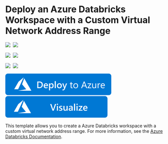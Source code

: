 # Deploy an Azure Databricks Workspace with a Custom Virtual Network Address Range

<IMG SRC="https://azurequickstartsservice.blob.core.windows.net/badges/101-databricks-workspace-with-custom-vnet-address/PublicLastTestDate.svg" />&nbsp;
<IMG SRC="https://azurequickstartsservice.blob.core.windows.net/badges/101-databricks-workspace-with-custom-vnet-address/PublicDeployment.svg" />&nbsp;

<IMG SRC="https://azurequickstartsservice.blob.core.windows.net/badges/101-databricks-workspace-with-custom-vnet-address/FairfaxLastTestDate.svg" />&nbsp;
<IMG SRC="https://azurequickstartsservice.blob.core.windows.net/badges/101-databricks-workspace-with-custom-vnet-address/FairfaxDeployment.svg" />&nbsp;

<IMG SRC="https://azurequickstartsservice.blob.core.windows.net/badges/101-databricks-workspace-with-custom-vnet-address/BestPracticeResult.svg" />&nbsp;
<IMG SRC="https://azurequickstartsservice.blob.core.windows.net/badges/101-databricks-workspace-with-custom-vnet-address/CredScanResult.svg" />&nbsp;

<a href="https://portal.azure.com/#create/Microsoft.Template/uri/https%3A%2F%2Fraw.githubusercontent.com%2FAzure%2Fazure-quickstart-templates%2Fmaster%2F101-databricks-workspace-with-custom-vnet-address%2Fazuredeploy.json" target="_blank">
    <img src="https://raw.githubusercontent.com/Azure/azure-quickstart-templates/master/1-CONTRIBUTION-GUIDE/images/deploytoazure.svg?sanitize=true"/>
</a>
<a href="http://armviz.io/#/?load=https%3A%2F%2Fraw.githubusercontent.com%2FAzure%2Fazure-quickstart-templates%2Fmaster%2F101-databricks-workspace-with-custom-vnet-address%2Fazuredeploy.json" target="_blank">
    <img src="https://raw.githubusercontent.com/Azure/azure-quickstart-templates/master/1-CONTRIBUTION-GUIDE/images/visualizebutton.svg?sanitize=true"/>
</a>

This template allows you to create a Azure Databricks workspace with a custom virtual network address range.
For more information, see the <a href="https://docs.microsoft.com/en-us/azure/azure-databricks/">Azure Databricks Documentation</a>.


